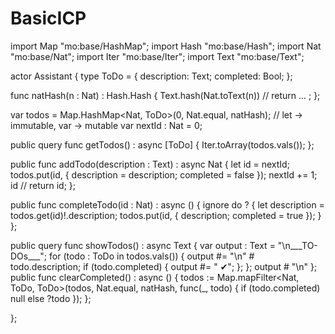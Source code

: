 # BasicICP

import Map "mo:base/HashMap";
import Hash "mo:base/Hash";
import Nat "mo:base/Nat";
import Iter "mo:base/Iter";
import Text "mo:base/Text";

actor Assistant {
  type ToDo = {
    description: Text;
    completed: Bool;
  };
  
  func natHash(n : Nat) : Hash.Hash { 
    Text.hash(Nat.toText(n)) // return ... ;
  };

  var todos = Map.HashMap<Nat, ToDo>(0, Nat.equal, natHash); // let -> immutable, var -> mutable
  var nextId : Nat = 0;

  public query func getTodos() : async [ToDo] {
    Iter.toArray(todos.vals());
  };

  public func addTodo(description : Text) : async Nat {
    let id = nextId;
    todos.put(id, { description = description; completed = false });
    nextId += 1;
    id // return id;
  };

  public func completeTodo(id : Nat) : async () {
    ignore do ? {
      let description = todos.get(id)!.description;
      todos.put(id, { description; completed = true });
    }
  };

  public query func showTodos() : async Text {
    var output : Text = "\n___TO-DOs___";
    for (todo : ToDo in todos.vals()) {
      output #= "\n" # todo.description;
      if (todo.completed) { output #= " ✔"; };
    };
    output # "\n"
  };
  public func clearCompleted() : async () {
    todos := Map.mapFilter<Nat, ToDo, ToDo>(todos, Nat.equal, natHash, 
              func(_, todo) { if (todo.completed) null else ?todo });
  };
  
  
};
